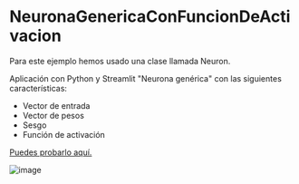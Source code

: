 # NeuronaGenericaConFuncionDeActivacion


Para este ejemplo hemos usado una clase llamada Neuron.

Aplicación con Python y Streamlit "Neurona genérica" con las siguientes características:

+ Vector de entrada
+ Vector de pesos
+ Sesgo
+ Función de activación
<p>
  <a href="https://dem1urgo-neuronagenericaconfunciondeactivacion-app-8ai4gi.streamlit.app/">Puedes probarlo aquí.</a>
</p>


![image](https://user-images.githubusercontent.com/64815391/214822733-8d4a2336-064e-4629-842a-29b3a89611cb.png)
 
